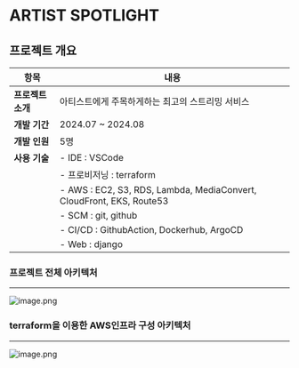 # ARTIST SPOTLIGHT

## 프로젝트 개요

| **항목** | **내용** |
| --- | --- |
| **프로젝트 소개** | 아티스트에게 주목하게하는 최고의 스트리밍 서비스 |
| **개발 기간** | 2024.07 ~ 2024.08 |
| **개발 인원** | 5명 |
| **사용 기술** | - IDE : VSCode
||- 프로비저닝 : terraform
||- AWS : EC2, S3, RDS, Lambda, MediaConvert, CloudFront, EKS, Route53
||- SCM : git, github
||- CI/CD : GithubAction, Dockerhub, ArgoCD
||- Web : django |


### 프로젝트 전체 아키텍처

---

![image.png](https://github.com/user-attachments/assets/ab84887b-6d8e-4ab4-b9af-9230389a8dcf)

### terraform을 이용한 AWS인프라 구성 아키텍처

---

![image.png](https://github.com/user-attachments/assets/5cc73d48-d6a5-4f1f-8270-aa7e70141d38)
